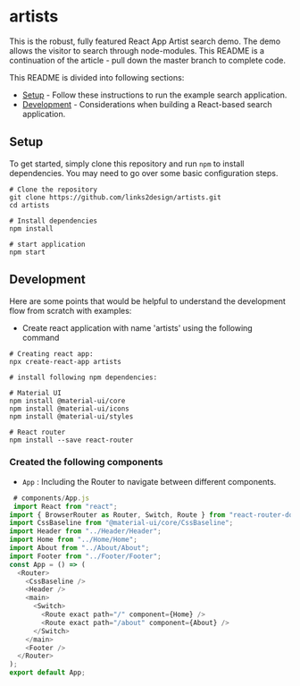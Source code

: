 # artists

This is the robust, fully featured React App Artist search demo. The demo allows the visitor to search through node-modules. This README is a continuation of the article - pull down the master branch to complete code.

This README is divided into following sections:

- [Setup](#setup) - Follow these instructions to run the example search application.
- [Development](#development) - Considerations when building a React-based search application.

## Setup

To get started, simply clone this repository and run `npm` to install dependencies. You may need to go over some basic configuration steps.

```
# Clone the repository
git clone https://github.com/links2design/artists.git
cd artists

# Install dependencies
npm install

# start application
npm start
```

## Development

Here are some points that would be helpful to understand the development flow from scratch with examples:

- Create react application with name 'artists' using the following command

```
# Creating react app:
npx create-react-app artists

```

```
# install following npm dependencies:

# Material UI
npm install @material-ui/core
npm install @material-ui/icons
npm install @material-ui/styles

# React router
npm install --save react-router
```

### Created the following components

- `App` : Including the Router to navigate between different components.
```javascript
 # components/App.js
 import React from "react";
import { BrowserRouter as Router, Switch, Route } from "react-router-dom";
import CssBaseline from "@material-ui/core/CssBaseline";
import Header from "../Header/Header";
import Home from "../Home/Home";
import About from "../About/About";
import Footer from "../Footer/Footer";
const App = () => (
  <Router>
    <CssBaseline />
    <Header />
    <main>
      <Switch>
        <Route exact path="/" component={Home} />
        <Route exact path="/about" component={About} />
      </Switch>
    </main>
    <Footer />
  </Router>
);
export default App;

```
